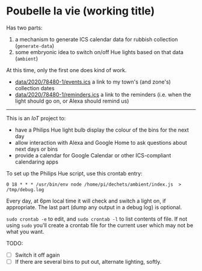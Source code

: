 # Poubelle la vie (working title)

Has two parts:
1. a mechanism to generate ICS calendar data for rubbish collection (`generate-data`)
2. some embryonic idea to switch on/off Hue lights based on that data (`ambient`)

At this time, only the first one does kind of work.

* [data/2020/78480-1/events.ics](data/2020/78480-1/events.ics) a link to my town's (and zone's) collection dates
* [data/2020/78480-1/reminders.ics](data/2020/78480-1/reminders.ics) a link to the reminders (i.e. when the light should go on, or Alexa should remind us)

----


This is an _IoT_ project to:

* have a Philips Hue light bulb display the colour of the bins for the next day
* allow interaction with Alexa and Google Home to ask questions about next days or bins
* provide a calendar for Google Calendar or other ICS-compliant calendaring apps

To set up the Philips Hue script, use this crontab entry:

```
0 18 * * * /usr/bin/env node /home/pi/dechets/ambient/index.js  > /tmp/debug.log
```

Every day, at 6pm local time it will check and switch a light on, if appropriate. The last part (dump any output in a debug log) is optional.

`sudo crontab -e` to edit, and `sudo crontab -l` to list contents of file. If not using `sudo` you'll create a crontab file for the current user which may not be what you want.

TODO:

- [ ] Switch it off again
- [ ] If there are several bins to put out, alternate lighting, softly.
